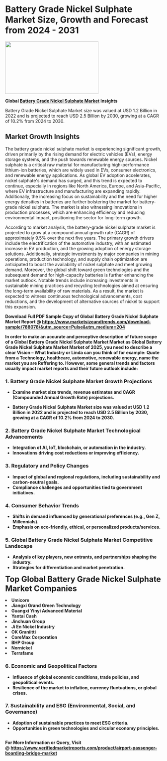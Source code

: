 <H1>Battery Grade Nickel Sulphate Market Size, Growth and Forecast from 2024 - 2031</H1><img class="aligncenter size-medium wp-image-584254" src="https://thirdeyenews.in/wp-content/uploads/2024/09/Global-Market-Research-300x168.jpeg" alt="" width="300" height="168" /><p><strong>Global&nbsp;<a href="https://www.marketsizeandtrends.com/download-sample/788078/&amp;utm_source=Pulse&amp;utm_medium=204">Battery Grade Nickel Sulphate Market</a> Insights</strong></p><p>Battery Grade Nickel Sulphate Market size was valued at USD 1.2 Billion in 2022 and is projected to reach USD 2.5 Billion by 2030, growing at a CAGR of 10.2% from 2024 to 2030.</p><p><h2>Market Growth Insights</h2> <p>The battery grade nickel sulphate market is experiencing significant growth, driven primarily by the rising demand for electric vehicles (EVs), energy storage systems, and the push towards renewable energy sources. Nickel sulphate is a critical raw material for manufacturing high-performance lithium-ion batteries, which are widely used in EVs, consumer electronics, and renewable energy applications. As global EV adoption accelerates, nickel sulphate's demand has surged, and this trend is expected to continue, especially in regions like North America, Europe, and Asia-Pacific, where EV infrastructure and manufacturing are expanding rapidly. Additionally, the increasing focus on sustainability and the need for higher energy densities in batteries are further bolstering the market for battery-grade nickel sulphate. The market is also witnessing innovations in production processes, which are enhancing efficiency and reducing environmental impact, positioning the sector for long-term growth.</p> <p><strong></strong></p> <p>According to market analysis, the battery-grade nickel sulphate market is projected to grow at a compound annual growth rate (CAGR) of approximately 9.5% over the next five years. The primary growth drivers include the electrification of the automotive industry, with an estimated increase in EV production, and the growing adoption of energy storage solutions. Additionally, strategic investments by major companies in mining operations, production technology, and supply chain optimization are anticipated to boost the availability of nickel sulphate and meet growing demand. Moreover, the global shift toward green technologies and the subsequent demand for high-capacity batteries is further enhancing the market outlook. Notable trends include increasing investments in sustainable mining practices and recycling technologies aimed at ensuring the long-term availability of raw materials. As a result, the market is expected to witness continuous technological advancements, cost reductions, and the development of alternative sources of nickel to support this expansion.</p> <p><strong></p><p><span class=""><strong>Download Full PDF Sample Copy of Global Battery Grade Nickel Sulphate Market Report</strong> @ <a href="https://www.marketsizeandtrends.com/download-sample/788078/&amp;utm_source=Pulse&amp;utm_medium=204" target="_blank">https://www.marketsizeandtrends.com/download-sample/788078/&amp;utm_source=Pulse&amp;utm_medium=204</a></span></p><p>In order to make an accurate and perceptive description of future scope of a Global&nbsp;Battery Grade Nickel Sulphate Market Market as Global&nbsp;Battery Grade Nickel Sulphate Market Market of 2025, you need to describe a clear Vision &ndash; What Industry or Linda can you think of for example: Quote from a Technology, healthcare, automotive, renewable energy, name the market you are Reffering to. However, some general trends and factors usually impact market reports and their future outlook include:</p><h3>1.&nbsp;<strong>Battery Grade Nickel Sulphate Market Growth Projections</strong></h3><ul><li>Examine market size trends, revenue estimates and CAGR (Compounded Annual Growth Rate) projections.</li><li><p>Battery Grade Nickel Sulphate Market size was valued at USD 1.2 Billion in 2022 and is projected to reach USD 2.5 Billion by 2030, growing at a CAGR of 10.2% from 2024 to 2030.</p></li></ul><h3>2.&nbsp;<strong>Battery Grade Nickel Sulphate Market Technological Advancements</strong></h3><ul><li>Integration of AI, IoT, blockchain, or automation in the industry.</li><li>Innovations driving cost reductions or improving efficiency.</li></ul><h3>3.&nbsp;<strong>Regulatory and Policy Changes</strong></h3><ul><li>Impact of global and regional regulations, including sustainability and carbon-neutral goals.</li><li>Compliance challenges and opportunities tied to government initiatives.</li></ul><h3>4.&nbsp;<strong>Consumer Behavior Trends</strong></h3><ul><li>Shifts in demand influenced by generational preferences (e.g., Gen Z, Millennials).</li><li>Emphasis on eco-friendly, ethical, or personalized products/services.</li></ul><h3>5.&nbsp;<strong>Global Battery Grade Nickel Sulphate Market Competitive Landscape</strong></h3><ul><li>Analysis of key players, new entrants, and partnerships shaping the industry.</li><li>Strategies for differentiation and market penetration.</li></ul><p data-pm-slice="1 1 []"><span style="color: inherit; font-family: inherit; font-size: 25px;">Top Global Battery Grade Nickel Sulphate Market Companies</span></p><div class="" data-test-id=""><p><li>Umicore</li><li> Jiangxi Grand Green Technology</li><li> Guangxi Yinyi Advanced Material</li><li> Yantai Cash</li><li> Jinchuan Group</li><li> Ji En Nickel Industry</li><li> OK Graniitti</li><li> CoreMax Corporation</li><li> BHP Group</li><li> Nornickel</li><li> Terrafame</li></p></div><h3>6.&nbsp;<strong>Economic and Geopolitical Factors</strong></h3><ul><li>Influence of global economic conditions, trade policies, and geopolitical events.</li><li>Resilience of the market to inflation, currency fluctuations, or global crises.</li></ul><h3>7.&nbsp;<strong>Sustainability and ESG (Environmental, Social, and Governance)</strong></h3><ul><li>Adoption of sustainable practices to meet ESG criteria.</li><li>Opportunities in green technologies and circular economy principles.</li></ul><h2><strong style="font-size: 14px;">For More Information or Query, Visit @&nbsp;</strong><a style="background-color: #ffffff; font-size: 14px;" href="https://www.marketsizeandtrends.com/report/battery-grade-nickel-sulphate-market/" target="_blank">https://www.verifiedmarketreports.com/product/airport-passenger-boarding-bridge-market</a></h2>
